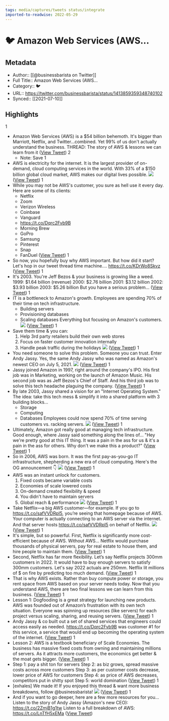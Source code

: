 ```yaml
---
tags: media/captures/tweets status/integrate
imported-to-readwise: 2022-05-29
---
```

# 🐦 Amazon Web Services (AWS...

## Metadata
- Author:: [[@businessbarista on Twitter]]
- Full Title:: Amazon Web Services (AWS...
- Category:: 🐦
- URL:: https://twitter.com/businessbarista/status/1413859359348740102
- Synced:: [[2021-07-10]]

## Highlights
1
- Amazon Web Services (AWS) is a $54 billion behemoth. 
  It's bigger than Marriott, Netflix, and Twitter...combined.
  Yet 99% of us don't actually understand the business. 
  THREAD: The story of AWS & lessons we can learn from it ([View Tweet](https://twitter.com/businessbarista/status/1413859359348740102))
2
    - Note: Save
1
- AWS is electricity for the internet. 
  It is the largest provider of on-demand, cloud computing services in the world. 
  With 33% of a $150 billion global cloud market, AWS makes our digital lives possible. 
  ![](https://pbs.twimg.com/media/E58JmWZX0AIGma_.png) ([View Tweet](https://twitter.com/businessbarista/status/1413859365761789953))
1
- While you may not be AWS's customer, you sure as hell use it every day. 
  Here are some of its clients: 
  - Netflix
  - Zoom
  - Verizon Wireless
  - Coinbase
  - Vanguard
  - https://t.co/Dqrc2Fvb9B
  - Morning Brew
  - GoPro
  - Samsung
  - Pinterest
  - Snap
  - FanDuel ([View Tweet](https://twitter.com/businessbarista/status/1413859367082987528))
1
- So now, you hopefully buy why AWS important. 
  But how did it start? 
  Let's hop in our tweet thread time machine.... https://t.co/KDrWo8Skvz ([View Tweet](https://twitter.com/businessbarista/status/1413859380378865668))
1
- It's 2003. 
  You're Jeff Bezos & your business is growing like a weed. 
  1999: $1.64 billion (revenue)
  2000: $2.76 billion
  2001: $3.12 billion 
  2002: $3.93 billion 
  2003: $5.26 billion 
  But you have a serious problem... ([View Tweet](https://twitter.com/businessbarista/status/1413859381704368128))
1
- IT is a bottleneck to Amazon's growth. 
  Employees are spending 70% of their time on tech infrastructure. 
  - Building servers
  - Provisioning databases 
  - Scaling databases
  Everything but focusing on Amazon's customers. 
  ![](https://pbs.twimg.com/media/E58JnkDWUAcI7Rm.jpg) ([View Tweet](https://twitter.com/businessbarista/status/1413859386812928005))
1
- Save them time & you can:
  1) Help 3rd party retailers build their own web stores
  2) Focus on faster customer innovation internally
  3) Handle peak traffic during the holidays 
  ![](https://pbs.twimg.com/media/E58Jn55XIAQ26qc.jpg) ([View Tweet](https://twitter.com/businessbarista/status/1413859393356144640))
1
- You need someone to solve this problem. 
  Someone you can trust. 
  Enter Andy Jassy. 
  Yes, the same Andy Jassy who was named as Amazon's newest CEO on July 5, 2021. 
  ![](https://pbs.twimg.com/media/E58JoVEWEA8xr8t.jpg) ([View Tweet](https://twitter.com/businessbarista/status/1413859400834592776))
1
- Jassy joined Amazon in 1997, right around the company's IPO. 
  His first job was in Marketing, working on the launch of Amazon Music. 
  His second job was as Jeff Bezos's Chief of Staff. 
  And his third job was to solve this tech headache plaguing the company. ([View Tweet](https://twitter.com/businessbarista/status/1413859402751348743))
1
- By late 2003, Jassy shared a vision for an "Internet Operating System." 
  The idea: take this tech mess & simplify it into a shared platform with 3 building blocks...
  - Storage
  - Computing
  - Databases
  Employees could now spend 70% of time serving customers vs. racking servers. 
  ![](https://pbs.twimg.com/media/E58JozHWYAMsU0B.png) ([View Tweet](https://twitter.com/businessbarista/status/1413859408027824133))
1
- Ultimately, Amazon got really good at managing tech infrastructure.
  Good enough, where Jassy said something along the lines of...
  "Hey we're pretty good at this IT thing. It was a pain in the ass for us & it's a pain in the ass for others. Why don't we make this a product?" ([View Tweet](https://twitter.com/businessbarista/status/1413859409651027968))
1
- So in 2006, AWS was born. 
  It was the first pay-as-you-go IT infrastructure, shepherding a new era of cloud computing. 
  Here's the OG announcement 👇 
  ![](https://pbs.twimg.com/media/E58JpO4XEAMXOYV.jpg) ([View Tweet](https://twitter.com/businessbarista/status/1413859415640399872))
1
- AWS was an instant unlock for customers. 
  1) Fixed costs became variable costs
  2) Economies of scale lowered costs
  3) On-demand created flexibility & speed
  4) You didn't have to maintain servers
  5) Global reach & performance 
  ![](https://pbs.twimg.com/media/E58JpnLXIAY9r7-.jpg) ([View Tweet](https://twitter.com/businessbarista/status/1413859423991308289))
1
- Take Netflix—a big AWS customer—for example. 
  If you go to https://t.co/safVVDRpI5, you’re seeing that homepage because of AWS. 
  Your computer is actually connecting to an AWS server via the internet. 
  And that server hosts https://t.co/safVVDRpI5 on behalf of Netflix. 
  ![](https://pbs.twimg.com/media/E58JqIVWEAcp1vC.png) ([View Tweet](https://twitter.com/businessbarista/status/1413859431318700040))
1
- It's simple, but so powerful. 
  First, Netflix is significantly more cost-efficient because of AWS. 
  Without AWS...
  Netflix would purchase thousands of physical servers, pay for real estate to house them, and hire people to maintain them. ([View Tweet](https://twitter.com/businessbarista/status/1413859434313420804))
1
- Second, Netflix has far more flexibility. 
  Let’s say Netflix projects 300mm customers in 2022.
  It would have to buy enough servers to satisfy 300mm customers. 
  Let's say 2022 actuals are 250mm. 
  Netflix lit millions of $ on fire by predicting too much demand. ([View Tweet](https://twitter.com/businessbarista/status/1413859435148201991))
1
- That is why AWS exists. 
  Rather than buy compute power or storage, you rent space from AWS based on your server needs today. 
  Now that you understand AWS, there are two final lessons we can learn from this business. ([View Tweet](https://twitter.com/businessbarista/status/1413859435949215748))
1
- Lesson 1: Dogfooding is a great strategy for launching new products.
  AWS was founded out of Amazon’s frustration with its own tech situation. 
  Everyone was spinning up resources (like servers) for each project versus scaling, sharing, and reusing servers. ([View Tweet](https://twitter.com/businessbarista/status/1413859436897132548))
1
- Andy Jassy & co built out a set of shared services that engineers could access easily as needed. 
  https://t.co/Dqrc2Fvb9B was customer #1 for this service, a service that would end up becoming the operating system of the internet. ([View Tweet](https://twitter.com/businessbarista/status/1413859437832556548))
1
- Lesson 2: AWS is a textbook beneficiary of Scale Economies. 
  The business has massive fixed costs from owning and maintaining millions of servers. 
  As it attracts more customers, the economics get better & the moat gets bigger. ([View Tweet](https://twitter.com/businessbarista/status/1413859438872731657))
1
- Step 1: pay a shit ton for servers
  Step 2: as biz grows, spread massive costs across more customers
  Step 3: as per customer costs decrease, lower price of AWS for customers 
  Step 4: as price of AWS decreases, competitors put in shitty spot
  Step 5: world domination ([View Tweet](https://twitter.com/businessbarista/status/1413859440000999424))
1
- [exhales]
  We made it! 
  If you enjoyed this thread & want more business breakdowns, follow @businessbarista! 
  ![](https://pbs.twimg.com/media/E58Jq9lXMAcKlF1.jpg) ([View Tweet](https://twitter.com/businessbarista/status/1413859444929310722))
1
- And if you want to go deeper, here are a few more resources for you...
  Listen to the story of Andy Jassy (Amazon's new CEO): https://t.co/2ZmjB1g1tw
  Listen to a full breakdown of AWS: https://t.co/LnTfH5xEMa ([View Tweet](https://twitter.com/businessbarista/status/1413859446011449354))
